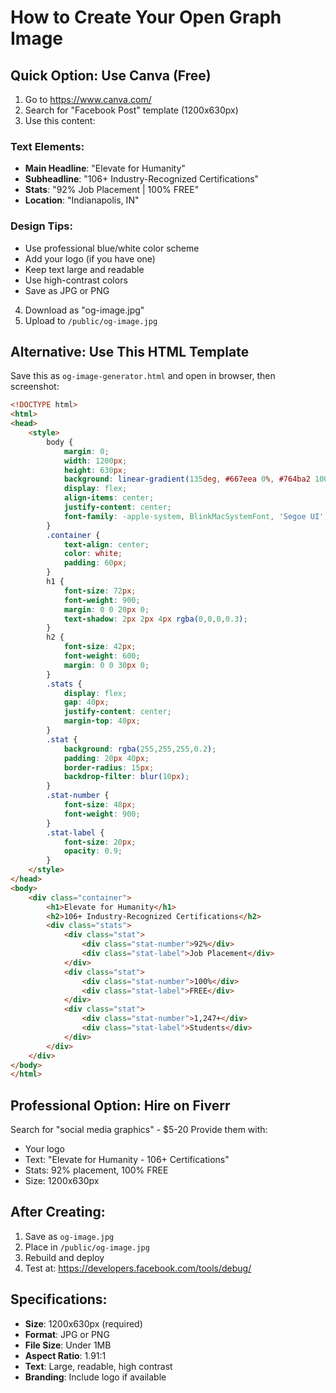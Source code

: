 # How to Create Your Open Graph Image

## Quick Option: Use Canva (Free)

1. Go to https://www.canva.com/
2. Search for "Facebook Post" template (1200x630px)
3. Use this content:

### Text Elements:
- **Main Headline**: "Elevate for Humanity"
- **Subheadline**: "106+ Industry-Recognized Certifications"
- **Stats**: "92% Job Placement | 100% FREE"
- **Location**: "Indianapolis, IN"

### Design Tips:
- Use professional blue/white color scheme
- Add your logo (if you have one)
- Keep text large and readable
- Use high-contrast colors
- Save as JPG or PNG

4. Download as "og-image.jpg"
5. Upload to `/public/og-image.jpg`

## Alternative: Use This HTML Template

Save this as `og-image-generator.html` and open in browser, then screenshot:

```html
<!DOCTYPE html>
<html>
<head>
    <style>
        body {
            margin: 0;
            width: 1200px;
            height: 630px;
            background: linear-gradient(135deg, #667eea 0%, #764ba2 100%);
            display: flex;
            align-items: center;
            justify-content: center;
            font-family: -apple-system, BlinkMacSystemFont, 'Segoe UI', sans-serif;
        }
        .container {
            text-align: center;
            color: white;
            padding: 60px;
        }
        h1 {
            font-size: 72px;
            font-weight: 900;
            margin: 0 0 20px 0;
            text-shadow: 2px 2px 4px rgba(0,0,0,0.3);
        }
        h2 {
            font-size: 42px;
            font-weight: 600;
            margin: 0 0 30px 0;
        }
        .stats {
            display: flex;
            gap: 40px;
            justify-content: center;
            margin-top: 40px;
        }
        .stat {
            background: rgba(255,255,255,0.2);
            padding: 20px 40px;
            border-radius: 15px;
            backdrop-filter: blur(10px);
        }
        .stat-number {
            font-size: 48px;
            font-weight: 900;
        }
        .stat-label {
            font-size: 20px;
            opacity: 0.9;
        }
    </style>
</head>
<body>
    <div class="container">
        <h1>Elevate for Humanity</h1>
        <h2>106+ Industry-Recognized Certifications</h2>
        <div class="stats">
            <div class="stat">
                <div class="stat-number">92%</div>
                <div class="stat-label">Job Placement</div>
            </div>
            <div class="stat">
                <div class="stat-number">100%</div>
                <div class="stat-label">FREE</div>
            </div>
            <div class="stat">
                <div class="stat-number">1,247+</div>
                <div class="stat-label">Students</div>
            </div>
        </div>
    </div>
</body>
</html>
```

## Professional Option: Hire on Fiverr

Search for "social media graphics" - $5-20
Provide them with:
- Your logo
- Text: "Elevate for Humanity - 106+ Certifications"
- Stats: 92% placement, 100% FREE
- Size: 1200x630px

## After Creating:

1. Save as `og-image.jpg`
2. Place in `/public/og-image.jpg`
3. Rebuild and deploy
4. Test at: https://developers.facebook.com/tools/debug/

## Specifications:

- **Size**: 1200x630px (required)
- **Format**: JPG or PNG
- **File Size**: Under 1MB
- **Aspect Ratio**: 1.91:1
- **Text**: Large, readable, high contrast
- **Branding**: Include logo if available

